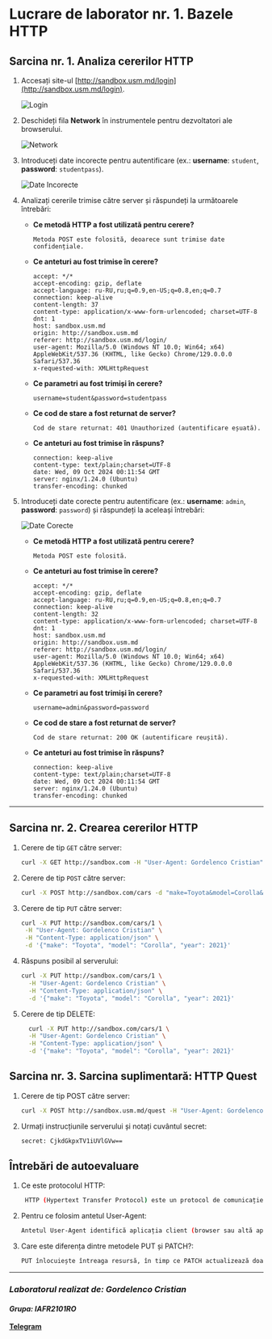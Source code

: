# **Lucrare de laborator nr. 1. Bazele HTTP**

## Sarcina nr. 1. Analiza cererilor HTTP

1. Accesați site-ul [http://sandbox.usm.md/login](http://sandbox.usm.md/login).

   ![Login](https://res.cloudinary.com/dko0nafa9/image/upload/v1728434363/Screenshot_1_mfp234.png)

2. Deschideți fila **Network** în instrumentele pentru dezvoltatori ale browserului.

   ![Network](https://res.cloudinary.com/dko0nafa9/image/upload/v1728431311/Screenshot_2_bhftgq.png)

3. Introduceți date incorecte pentru autentificare (ex.: **username**: `student`, **password**: `studentpass`).

   ![Date Incorecte](https://res.cloudinary.com/dko0nafa9/image/upload/v1728431637/Screenshot_3_ix0p9l.png)

4. Analizați cererile trimise către server și răspundeți la următoarele întrebări:

   - **Ce metodă HTTP a fost utilizată pentru cerere?**

     ```plaintext
     Metoda POST este folosită, deoarece sunt trimise date confidențiale.
     ```

   - **Ce anteturi au fost trimise în cerere?**

     ```plaintext
     accept: */*
     accept-encoding: gzip, deflate
     accept-language: ru-RU,ru;q=0.9,en-US;q=0.8,en;q=0.7
     connection: keep-alive
     content-length: 37
     content-type: application/x-www-form-urlencoded; charset=UTF-8
     dnt: 1
     host: sandbox.usm.md
     origin: http://sandbox.usm.md
     referer: http://sandbox.usm.md/login/
     user-agent: Mozilla/5.0 (Windows NT 10.0; Win64; x64) AppleWebKit/537.36 (KHTML, like Gecko) Chrome/129.0.0.0 Safari/537.36
     x-requested-with: XMLHttpRequest
     ```

   - **Ce parametri au fost trimiși în cerere?**

     ```plaintext
     username=student&password=studentpass
     ```

   - **Ce cod de stare a fost returnat de server?**

     ```plaintext
     Cod de stare returnat: 401 Unauthorized (autentificare eșuată).
     ```

   - **Ce anteturi au fost trimise în răspuns?**
     ```plaintext
     connection: keep-alive
     content-type: text/plain;charset=UTF-8
     date: Wed, 09 Oct 2024 00:11:54 GMT
     server: nginx/1.24.0 (Ubuntu)
     transfer-encoding: chunked
     ```

5. Introduceți date corecte pentru autentificare (ex.: **username**: `admin`, **password**: `password`) și răspundeți la aceleași întrebări:

   ![Date Corecte](https://res.cloudinary.com/dko0nafa9/image/upload/v1728433279/Screenshot_4_gaj8vw.png)

   - **Ce metodă HTTP a fost utilizată pentru cerere?**

     ```plaintext
     Metoda POST este folosită.
     ```

   - **Ce anteturi au fost trimise în cerere?**

     ```plaintext
     accept: */*
     accept-encoding: gzip, deflate
     accept-language: ru-RU,ru;q=0.9,en-US;q=0.8,en;q=0.7
     connection: keep-alive
     content-length: 32
     content-type: application/x-www-form-urlencoded; charset=UTF-8
     dnt: 1
     host: sandbox.usm.md
     origin: http://sandbox.usm.md
     referer: http://sandbox.usm.md/login/
     user-agent: Mozilla/5.0 (Windows NT 10.0; Win64; x64) AppleWebKit/537.36 (KHTML, like Gecko) Chrome/129.0.0.0 Safari/537.36
     x-requested-with: XMLHttpRequest
     ```

   - **Ce parametri au fost trimiși în cerere?**

     ```plaintext
     username=admin&password=password
     ```

   - **Ce cod de stare a fost returnat de server?**

     ```plaintext
     Cod de stare returnat: 200 OK (autentificare reușită).
     ```

   - **Ce anteturi au fost trimise în răspuns?**
     ```plaintext
     connection: keep-alive
     content-type: text/plain;charset=UTF-8
     date: Wed, 09 Oct 2024 00:11:54 GMT
     server: nginx/1.24.0 (Ubuntu)
     transfer-encoding: chunked
     ```

---

## Sarcina nr. 2. Crearea cererilor HTTP

1. Cerere de tip `GET` către server:
   ```bash
   curl -X GET http://sandbox.com -H "User-Agent: Gordelenco Cristian"
   ```

2. Cerere de tip `POST` către server:
    ```bash
    curl -X POST http://sandbox.com/cars -d "make=Toyota&model=Corolla&year=2020"
    ```
3. Cerere de tip `PUT` către server:
    ```bash
   curl -X PUT http://sandbox.com/cars/1 \
     -H "User-Agent: Gordelenco Cristian" \
     -H "Content-Type: application/json" \
     -d '{"make": "Toyota", "model": "Corolla", "year": 2021}'
    ```
4. Răspuns posibil al serverului:
    ```bash
    curl -X PUT http://sandbox.com/cars/1 \
      -H "User-Agent: Gordelenco Cristian" \
      -H "Content-Type: application/json" \
      -d '{"make": "Toyota", "model": "Corolla", "year": 2021}'
    ```

4. Cerere de tip DELETE:
    ```bash
      curl -X PUT http://sandbox.com/cars/1 \
      -H "User-Agent: Gordelenco Cristian" \
      -H "Content-Type: application/json" \
      -d '{"make": "Toyota", "model": "Corolla", "year": 2021}'
    ```

## Sarcina nr. 3. Sarcina suplimentară: HTTP Quest

1. Cerere de tip POST către server:
   ```bash
   curl -X POST http://sandbox.usm.md/quest -H "User-Agent: Gordelenco Cristian"
   ```

2. Urmați instrucțiunile serverului și notați cuvântul secret:
    ```bash
    secret: CjkdGkpxTV1iUVlGVw==
    ```

## Întrebări de autoevaluare

1. Ce este protocolul HTTP:
   ```bash
    HTTP (Hypertext Transfer Protocol) este un protocol de comunicație utilizat pentru transferul informațiilor între client și server.
   ```

2. Pentru ce folosim antetul User-Agent:
    ```bash
    Antetul User-Agent identifică aplicația client (browser sau altă aplicație) pentru server.
    ```
2. Care este diferența dintre metodele PUT și PATCH?:
    ```bash
    PUT înlocuiește întreaga resursă, în timp ce PATCH actualizează doar anumite porțiuni ale acesteia.
    ```
---

### *Laboratorul realizat de: Gordelenco Cristian*
#### *Grupa: IAFR2101RO*
**[Telegram](https://t.me/gordelenco)**